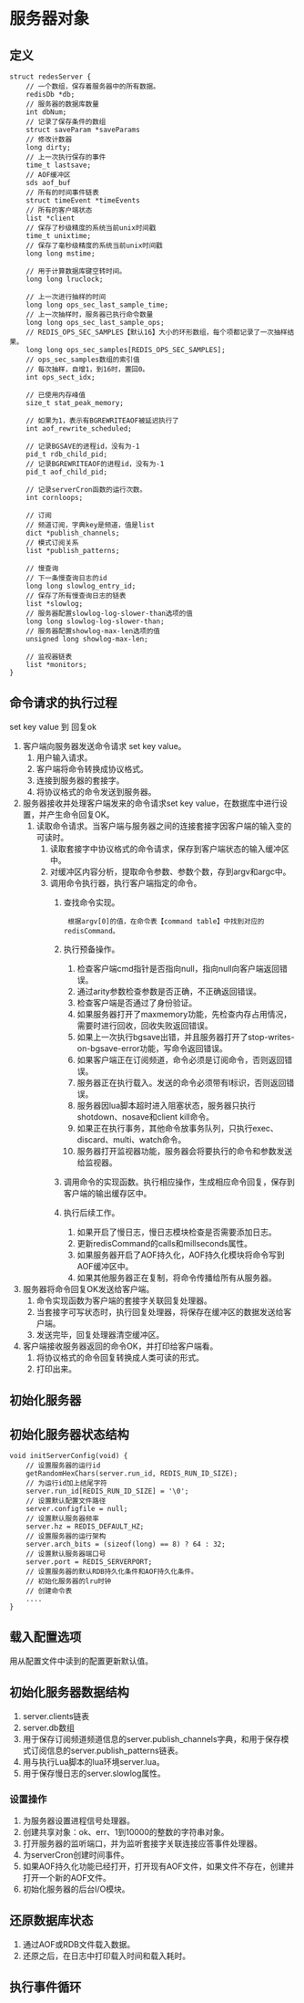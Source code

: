 # 服务器对象

## 定义
```
struct redesServer {
    // 一个数组，保存着服务器中的所有数据。
    redisDb *db;
    // 服务器的数据库数量
    int dbNum;
    // 记录了保存条件的数组
    struct saveParam *saveParams
    // 修改计数器
    long dirty;
    // 上一次执行保存的事件
    time_t lastsave;
    // AOF缓冲区
    sds aof_buf
    // 所有的时间事件链表
    struct timeEvent *timeEvents
    // 所有的客户端状态
    list *client
    // 保存了秒级精度的系统当前unix时间戳
    time_t unixtime;
    // 保存了毫秒级精度的系统当前unix时间戳
    long long mstime;
    
    // 用于计算数据库键空转时间。
    long long lruclock;
    
    // 上一次进行抽样的时间
    long long ops_sec_last_sample_time;
    // 上一次抽样时，服务器已执行命令数量
    long long ops_sec_last_sample_ops;
    // REDIS_OPS_SEC_SAMPLES【默认16】大小的环形数组，每个项都记录了一次抽样结果。
    long long ops_sec_samples[REDIS_OPS_SEC_SAMPLES];
    // ops_sec_samples数组的索引值
    // 每次抽样，自增1，到16时，置回0。
    int ops_sect_idx;
    
    // 已使用内存峰值
    size_t stat_peak_memory;
    
    // 如果为1，表示有BGREWRITEAOF被延迟执行了
    int aof_rewrite_scheduled;
    
    // 记录BGSAVE的进程id，没有为-1
    pid_t rdb_child_pid;
    // 记录BGREWRITEAOF的进程id，没有为-1
    pid_t aof_child_pid;
    
    // 记录serverCron函数的运行次数。
    int cornloops;
    
    // 订阅
    // 频道订阅，字典key是频道，值是list
    dict *publish_channels;
    // 模式订阅关系
    list *publish_patterns;
    
    // 慢查询
    // 下一条慢查询日志的id
    long long slowlog_entry_id;
    // 保存了所有慢查询日志的链表
    list *slowlog;
    // 服务器配置slowlog-log-slower-than选项的值
    long long slowlog-log-slower-than;
    // 服务器配置showlog-max-len选项的值
    unsigned long showlog-max-len;
    
    // 监视器链表
    list *monitors;
}
```

## 命令请求的执行过程
set key value 到 回复ok
1. 客户端向服务器发送命令请求 set key value。
    1. 用户输入请求。
    2. 客户端将命令转换成协议格式。
    3. 连接到服务器的套接字。
    4. 将协议格式的命令发送到服务器。
2. 服务器接收并处理客户端发来的命令请求set key value，在数据库中进行设置，并产生命令回复OK。
    1. 读取命令请求。当客户端与服务器之间的连接套接字因客户端的输入变的可读时。
        1. 读取套接字中协议格式的命令请求，保存到客户端状态的输入缓冲区中。
        2. 对缓冲区内容分析，提取命令参数、参数个数，存到argv和argc中。
        3. 调用命令执行器，执行客户端指定的命令。
            1. 查找命令实现。

                    根据argv[0]的值，在命令表【command table】中找到对应的redisCommand。
            2. 执行预备操作。
                1. 检查客户端cmd指针是否指向null，指向null向客户端返回错误。
                2. 通过arity参数检查参数是否正确，不正确返回错误。
                3. 检查客户端是否通过了身份验证。
                4. 如果服务器打开了maxmemory功能，先检查内存占用情况，需要时进行回收，回收失败返回错误。
                5. 如果上一次执行bgsave出错，并且服务器打开了stop-writes-on-bgsave-error功能，写命令返回错误。
                6. 如果客户端正在订阅频道，命令必须是订阅命令，否则返回错误。
                7. 服务器正在执行载入。发送的命令必须带有l标识，否则返回错误。
                8. 服务器因lua脚本超时进入阻塞状态，服务器只执行shotdown、nosave和client kill命令。
                9. 如果正在执行事务，其他命令放事务队列，只执行exec、discard、multi、watch命令。
                10. 服务器打开监视器功能，服务器会将要执行的命令和参数发送给监视器。
            3. 调用命令的实现函数。执行相应操作，生成相应命令回复，保存到客户端的输出缓存区中。
            4. 执行后续工作。
                1. 如果开启了慢日志，慢日志模块检查是否需要添加日志。
                2. 更新redisCommand的calls和millseconds属性。
                3. 如果服务器开启了AOF持久化，AOF持久化模块将命令写到AOF缓冲区中。
                4. 如果其他服务器正在复制，将命令传播给所有从服务器。
3. 服务器将命令回复OK发送给客户端。
    1. 命令实现函数为客户端的套接字关联回复处理器。
    2. 当套接字可写状态时，执行回复处理器，将保存在缓冲区的数据发送给客户端。
    3. 发送完毕，回复处理器清空缓冲区。
4. 客户端接收服务器返回的命令OK，并打印给客户端看。
    1. 将协议格式的命令回复转换成人类可读的形式。
    2. 打印出来。

    
## 初始化服务器

## 初始化服务器状态结构
```
void initServerConfig(void) {
    // 设置服务器的运行id
    getRandomHexChars(server.run_id, REDIS_RUN_ID_SIZE);
    // 为运行id加上结尾字符
    server.run_id[REDIS_RUN_ID_SIZE] = '\0';
    // 设置默认配置文件路径
    server.configfile = null;
    // 设置默认服务器频率
    server.hz = REDIS_DEFAULT_HZ;
    // 设置服务器的运行架构
    server.arch_bits = (sizeof(long) == 8) ? 64 : 32;
    // 设置默认服务器端口号
    server.port = REDIS_SERVERPORT;
    // 设置服务器的默认RDB持久化条件和AOF持久化条件。
    // 初始化服务器的lru时钟
    // 创建命令表
    ....
}
```

## 载入配置选项
用从配置文件中读到的配置更新默认值。

## 初始化服务器数据结构
1. server.clients链表
2. server.db数组
3. 用于保存订阅频道频道信息的server.publish_channels字典，和用于保存模式订阅信息的server.publish_patterns链表。
4. 用与执行Lua脚本的lua环境server.lua。
5. 用于保存慢日志的server.slowlog属性。

### 设置操作
1. 为服务器设置进程信号处理器。
2. 创建共享对象：ok、err、1到10000的整数的字符串对象。
3. 打开服务器的监听端口，并为监听套接字关联连接应答事件处理器。
4. 为serverCron创建时间事件。
5. 如果AOF持久化功能已经打开，打开现有AOF文件，如果文件不存在，创建并打开一个新的AOF文件。
6. 初始化服务器的后台I/O模块。

## 还原数据库状态
1. 通过AOF或RDB文件载入数据。
2. 还原之后，在日志中打印载入时间和载入耗时。

## 执行事件循环
